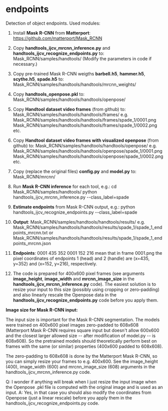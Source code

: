 # endpoints
Detection of object endpoints.
Used modules: 

1. Install **Mask R-CNN** from **Matterport**:
https://github.com/matterport/Mask_RCNN

2. Copy **handtools_ijcv_mrcnn_inference.py** and **handtools_ijcv_recognize_endpoints.py** to:
Mask_RCNN/samples/handtools/
(Modify the parameters in code if necessary.)

3. Copy pre-trained Mask R-CNN weigths **barbell.h5**, **hammer.h5**, **scythe.h5**, **spade.h5** to:
Mask_RCNN/samples/handtools/handtools/mrcnn_weights/

4. Copy **handtools_openpose.pkl** to:
Mask_RCNN/samples/handtools/handtools/openpose/

5. Copy **Handtool dataset video frames** (from github) to:
Mask_RCNN/samples/handtools/handtools/frames/
e.g.
Mask_RCNN/samples/handtools/handtools/frames/spade_1/0001.png
Mask_RCNN/samples/handtools/handtools/frames/spade_1/0002.png
etc.

6. Copy **Handtool dataset video frames with visualized openpose** (from github) to:
Mask_RCNN/samples/handtools/handtools/openpose/
e.g.
Mask_RCNN/samples/handtools/handtools/openpose/spade_1/0001.png
Mask_RCNN/samples/handtools/handtools/openpose/spade_1/0002.png
etc.

7. Copy (replace the original files) **config.py** and **model.py** to:
Mask_RCNN/mrcnn/

8. Run **Mask R-CNN inference** for each tool, e.g.:
cd Mask_RCNN/samples/handtools/
python handtools_ijcv_mrcnn_inference.py --class_label=spade

9. **Estimate endpoints** from Mask R-CNN output, e.g.:
python handtools_ijcv_recognize_endpoints.py --class_label=spade

10. **Output**:
Mask_RCNN/samples/handtools/handtools/results/
e.g.
Mask_RCNN/samples/handtools/handtools/results/spade_1/spade_1_endpoints_mrcnn.txt
or
Mask_RCNN/samples/handtools/handtools/results/spade_1/spade_1_endpoints_mrcnn.json

11. **Endpoints**:
0001    435    352
0001    152    216
mean that in frame 0001.png the pixel coordinates of endpoints 1 (head) and 2 (handle) are (x=435, y=352) and (x=152, y=216), respectively.

12. The code is prepared for 400x600 pixel frames (see arguments **image_height**, **image_width** and **mrcnn_image_size** in the **handtools_ijcv_mrcnn_inference.py** code). The easiest solution is to resize your input to this size (possibly using cropping or zero-padding) and also linearly rescale the Openpose data in the **handtools_ijcv_recognize_endpoints.py** code before you apply them.

**Image size for Mask R-CNN input:**

The input size is important for the Mask R-CNN segmentation. The models were trained on 400x600 pixel images zero-padded to 608x608 (Matterport Mask R-CNN requires square input but doesn't allow 600x600 and the closest larger allowed size -- after modification of model.py -- is 608x608). So the pretrained models should theoretically perform best on frames with the same (or similar) properties (400x600 padded to 608x608).

The zero-padding to 608x608 is done by the Matterport Mask R-CNN, so you can simply resize your frames to e.g. 400x600. See the image_height (400), image_width (600) and mrcnn_image_size (608) arguments in the handtools_ijcv_mrcnn_inference.py code.

Q: I wonder if anything will break when I just resize the input image when the Openpose .pkl file is computed with the original image and is used as an input.
A: Yes, in that case you should also modify the coordinates from Openpose (just a linear rescale) before you apply them in the handtools_ijcv_recognize_endpoints.py code.
